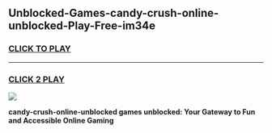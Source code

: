 
## Unblocked-Games-candy-crush-online-unblocked-Play-Free-im34e
<h3>
<a href="https://premium76.site?title=candy-crush-online-unblocked&ref=21A">CLICK TO PLAY</a></h3>
<hr>

<h3>
<a href="https://premium76.site?title=candy-crush-online-unblocked&ref=21A">CLICK 2 PLAY</a>
  
</h3>

<a href="https://premium76.site?title=candy-crush-online-unblocked&ref=21A"><img src="https://clearcache.store/games.png"></a>


**candy-crush-online-unblocked games unblocked: Your Gateway to Fun and Accessible Online Gaming**
